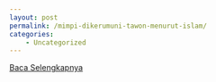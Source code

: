 ```yaml
---
layout: post
permalink: /mimpi-dikerumuni-tawon-menurut-islam/
categories:
    - Uncategorized
---
```


[Baca Selengkapnya](/10)